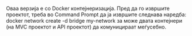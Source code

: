 Оваа верзија е со Docker контејнеризација. Пред да го извршите проектот, треба во Command Prompt да ја извршите следнава наредба: docker network create -d bridge my-network за може двата контејнери (на MVC проектот и API проектот) да комуницираат меѓусебно.
